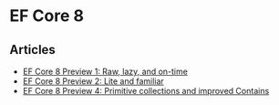 # EF Core 8

## Articles
- [EF Core 8 Preview 1: Raw, lazy, and on-time](https://devblogs.microsoft.com/dotnet/announcing-ef8-preview-1/)
- [EF Core 8 Preview 2: Lite and familiar](https://devblogs.microsoft.com/dotnet/announcing-ef8-preview-2/)
- [EF Core 8 Preview 4: Primitive collections and improved Contains](https://devblogs.microsoft.com/dotnet/announcing-ef8-preview-4/)